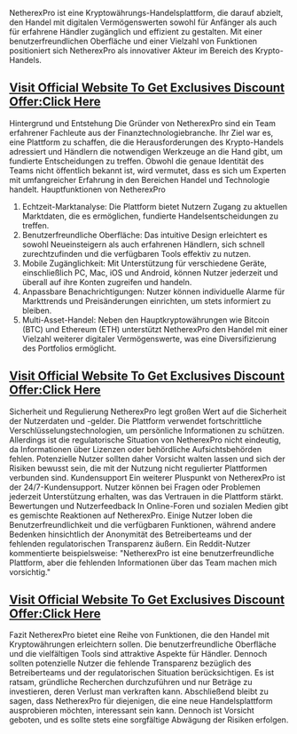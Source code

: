 NetherexPro ist eine Kryptowährungs-Handelsplattform, die darauf abzielt, den Handel mit digitalen Vermögenswerten sowohl für Anfänger als auch für erfahrene Händler zugänglich und effizient zu gestalten. Mit einer benutzerfreundlichen Oberfläche und einer Vielzahl von Funktionen positioniert sich NetherexPro als innovativer Akteur im Bereich des Krypto-Handels. 

## **[Visit Official Website To Get Exclusives Discount Offer:Click Here](https://mydealsjunction.info/get-netherexpro)**

Hintergrund und Entstehung
Die Gründer von NetherexPro sind ein Team erfahrener Fachleute aus der Finanztechnologiebranche. Ihr Ziel war es, eine Plattform zu schaffen, die die Herausforderungen des Krypto-Handels adressiert und Händlern die notwendigen Werkzeuge an die Hand gibt, um fundierte Entscheidungen zu treffen. Obwohl die genaue Identität des Teams nicht öffentlich bekannt ist, wird vermutet, dass es sich um Experten mit umfangreicher Erfahrung in den Bereichen Handel und Technologie handelt. 
Hauptfunktionen von NetherexPro
1.	Echtzeit-Marktanalyse: Die Plattform bietet Nutzern Zugang zu aktuellen Marktdaten, die es ermöglichen, fundierte Handelsentscheidungen zu treffen. 
2.	Benutzerfreundliche Oberfläche: Das intuitive Design erleichtert es sowohl Neueinsteigern als auch erfahrenen Händlern, sich schnell zurechtzufinden und die verfügbaren Tools effektiv zu nutzen. 
3.	Mobile Zugänglichkeit: Mit Unterstützung für verschiedene Geräte, einschließlich PC, Mac, iOS und Android, können Nutzer jederzeit und überall auf ihre Konten zugreifen und handeln. 
4.	Anpassbare Benachrichtigungen: Nutzer können individuelle Alarme für Markttrends und Preisänderungen einrichten, um stets informiert zu bleiben.
5.	Multi-Asset-Handel: Neben den Hauptkryptowährungen wie Bitcoin (BTC) und Ethereum (ETH) unterstützt NetherexPro den Handel mit einer Vielzahl weiterer digitaler Vermögenswerte, was eine Diversifizierung des Portfolios ermöglicht.

## **[Visit Official Website To Get Exclusives Discount Offer:Click Here](https://mydealsjunction.info/get-netherexpro)**

Sicherheit und Regulierung
NetherexPro legt großen Wert auf die Sicherheit der Nutzerdaten und -gelder. Die Plattform verwendet fortschrittliche Verschlüsselungstechnologien, um persönliche Informationen zu schützen. Allerdings ist die regulatorische Situation von NetherexPro nicht eindeutig, da Informationen über Lizenzen oder behördliche Aufsichtsbehörden fehlen. Potenzielle Nutzer sollten daher Vorsicht walten lassen und sich der Risiken bewusst sein, die mit der Nutzung nicht regulierter Plattformen verbunden sind. 
Kundensupport
Ein weiterer Pluspunkt von NetherexPro ist der 24/7-Kundensupport. Nutzer können bei Fragen oder Problemen jederzeit Unterstützung erhalten, was das Vertrauen in die Plattform stärkt.  
Bewertungen und Nutzerfeedback
In Online-Foren und sozialen Medien gibt es gemischte Reaktionen auf NetherexPro. Einige Nutzer loben die Benutzerfreundlichkeit und die verfügbaren Funktionen, während andere Bedenken hinsichtlich der Anonymität des Betreiberteams und der fehlenden regulatorischen Transparenz äußern. Ein Reddit-Nutzer kommentierte beispielsweise: "NetherexPro ist eine benutzerfreundliche Plattform, aber die fehlenden Informationen über das Team machen mich vorsichtig."

## **[Visit Official Website To Get Exclusives Discount Offer:Click Here](https://mydealsjunction.info/get-netherexpro)**

Fazit
NetherexPro bietet eine Reihe von Funktionen, die den Handel mit Kryptowährungen erleichtern sollen. Die benutzerfreundliche Oberfläche und die vielfältigen Tools sind attraktive Aspekte für Händler. Dennoch sollten potenzielle Nutzer die fehlende Transparenz bezüglich des Betreiberteams und der regulatorischen Situation berücksichtigen. Es ist ratsam, gründliche Recherchen durchzuführen und nur Beträge zu investieren, deren Verlust man verkraften kann. 
Abschließend bleibt zu sagen, dass NetherexPro für diejenigen, die eine neue Handelsplattform ausprobieren möchten, interessant sein kann. Dennoch ist Vorsicht geboten, und es sollte stets eine sorgfältige Abwägung der Risiken erfolgen.
